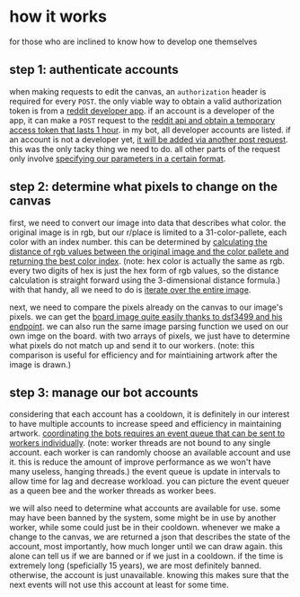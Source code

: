 # how it works
for those who are inclined to know how to develop one themselves

## step 1: authenticate accounts
when making requests to edit the canvas, an `authorization` header is required for every `POST`. the only viable way to obtain a valid authorization token is from a [reddit developer app](https://www.reddit.com/prefs/apps). if an account is a developer of the app, it can make a `POST` request to the [reddit api and obtain a temporary access token that lasts 1 hour](https://github.com/michaelshumshum/r-placer/blob/df10c4bd8c5b9663321429d2f09f27e7185e0b32/bot.py#L87-L101). in my bot, all developer accounts are listed. if an account is not a developer yet, [it will be added via another post request](https://github.com/michaelshumshum/r-placer/blob/df10c4bd8c5b9663321429d2f09f27e7185e0b32/bot.py#L43-L75). this was the only tacky thing we need to do. all other parts of the request only involve [specifying our parameters in a certain format](https://github.com/michaelshumshum/r-placer/blob/df10c4bd8c5b9663321429d2f09f27e7185e0b32/bot.py#L12-L40).

## step 2: determine what pixels to change on the canvas
first, we need to convert our image into data that describes what color. the original image is in rgb, but our r/place is limited to a 31-color-pallete, each color with an index number. this can be determined by [calculating the distance of rgb values between the original image and the color pallete and returning the best color index](https://github.com/michaelshumshum/r-placer/blob/df10c4bd8c5b9663321429d2f09f27e7185e0b32/parse_image.py#L32-L41). (note: hex color is actually the same as rgb. every two digits of hex is just the hex form of rgb values, so the distance calculation is straight forward using the 3-dimensional distance formula.) with that handy, all we need to do is [iterate over the entire image](https://github.com/michaelshumshum/r-placer/blob/df10c4bd8c5b9663321429d2f09f27e7185e0b32/parse_image.py#L48-L59).

next, we need to compare the pixels already on the canvas to our image's pixels. we can get the [board image quite easily thanks to dsf3499 and his endpoint](https://github.com/michaelshumshum/r-placer/blob/df10c4bd8c5b9663321429d2f09f27e7185e0b32/parse_image.py#L48-L59). we can also run the same image parsing function we used on our own imge on the board. with two arrays of pixels, we just have to determine what pixels do not match up and send it to our workers. (note: this comparison is useful for efficiency and for maintiaining artwork after the image is drawn.)

## step 3: manage our bot accounts
considering that each account has a cooldown, it is definitely in our interest to have multiple accounts to increase speed and efficiency in maintaining artwork. [coordinating the bots requires an event queue that can be sent to workers individually](https://github.com/michaelshumshum/r-placer/blob/df10c4bd8c5b9663321429d2f09f27e7185e0b32/management.py#L127-L140). (note: worker threads are not bound to any single account. each worker is can randomly choose an available account and use it. this is reduce the amount of improve performance as we won't have many useless, hanging threads.) the event queue is update in intervals to allow time for lag and decrease workload. you can picture the event queuer as a queen bee and the worker threads as worker bees.

we will also need to determine what accounts are available for use. some may have been banned by the system, some might be in use by another worker, while some could just be in their cooldown. whenever we make a change to the canvas, we are returned a json that describes the state of the account, most importantly, how much longer until we can draw again. this alone can tell us if we are banned or if we just in a cooldown. if the time is extremely long (speficially 15 years), we are most definitely banned. otherwise, the account is just unavailable. knowing this makes sure that the next events will not use this account at least for some time.
